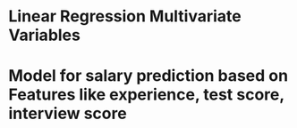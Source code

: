 # **Linear Regression Multivariate Variables**

# Model for salary prediction based on Features like experience, test score, interview score
